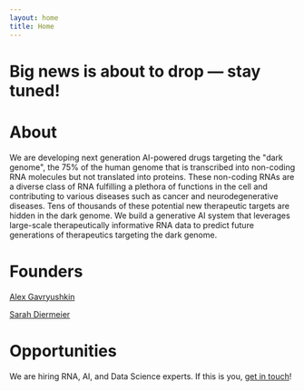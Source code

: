 ```yaml
---
layout: home
title: Home
---
```


# Big news is about to drop — stay tuned!

# About
We are developing next generation AI-powered drugs targeting the "dark genome", the 75% of the human genome that is transcribed into non-coding RNA molecules but not translated into proteins.
These non-coding RNAs are a diverse class of RNA fulfilling a plethora of functions in the cell and contributing to various diseases such as cancer and neurodegenerative diseases.
Tens of thousands of these potential new therapeutic targets are hidden in the dark genome.
We build a generative AI system that leverages large-scale therapeutically informative RNA data to predict future generations of therapeutics targeting the dark genome.

# Founders
[Alex Gavryushkin](mailto:alex@rnafold.ai)

[Sarah Diermeier](mailto:sarah@rnafold.ai)

# Opportunities
We are hiring RNA, AI, and Data Science experts.
If this is you, [get in touch](mailto:job-applications@rnafold.ai)!
